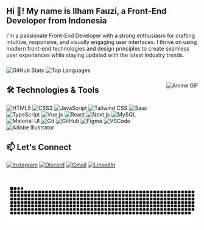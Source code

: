 <h2 align="left">Hi 👋! My name is Ilham Fauzi, a Front-End Developer from Indonesia</h2>

I'm a passionate Front-End Developer with a strong enthusiasm for crafting intuitive, responsive, and visually engaging user interfaces. I thrive on using modern front-end technologies and design principles to create seamless user experiences while staying updated with the latest industry trends.

###


<div align="left" style="background-color: white;">
  <img src="https://github-readme-stats.vercel.app/api?username=amamFz&hide_title=false&hide_rank=false&show_icons=true&include_all_commits=true&count_private=true&disable_animations=false&theme=dracula&locale=en&hide_border=false" height="150" alt="GitHub Stats" />
  <img src="https://github-readme-stats.vercel.app/api/top-langs?username=amamFz&locale=en&hide_title=false&layout=compact&card_width=320&langs_count=6&theme=dracula&hide_border=false" height="150" alt="Top Languages" />
</div>

###

<img align="right" height="200" src="https://media1.tenor.com/m/Qpa94KC4rmcAAAAd/anime-anime-gif.gif" alt="Anime GIF" />

###
## 🛠️ Technologies & Tools  

<div align="left">
  <img src="https://img.shields.io/badge/HTML5-E34F26?logo=html5&logoColor=white&style=for-the-badge" height="30" alt="HTML5" />
  <img src="https://img.shields.io/badge/CSS3-1572B6?logo=css3&logoColor=white&style=for-the-badge" height="30" alt="CSS3" />
  <img src="https://img.shields.io/badge/JavaScript-F7DF1E?logo=javascript&logoColor=black&style=for-the-badge" height="30" alt="JavaScript" />
  <img src="https://img.shields.io/badge/Tailwind CSS-06B6D4?logo=tailwindcss&logoColor=black&style=for-the-badge" height="30" alt="Tailwind CSS" />
  <img src="https://img.shields.io/badge/Sass-CC6699?logo=sass&logoColor=black&style=for-the-badge" height="30" alt="Sass" />
  <img src="https://img.shields.io/badge/TypeScript-3178C6?logo=typescript&logoColor=white&style=for-the-badge" height="30" alt="TypeScript" />
  <img src="https://img.shields.io/badge/Vue.js-4FC08D?logo=vuedotjs&logoColor=black&style=for-the-badge" height="30" alt="Vue.js" />
  <img src="https://img.shields.io/badge/React-61DAFB?logo=react&logoColor=black&style=for-the-badge" height="30" alt="React" />
  <img src="https://img.shields.io/badge/Next.js-000000?logo=nextdotjs&logoColor=white&style=for-the-badge" height="30" alt="Next.js" />
  <img src="https://img.shields.io/badge/MySQL-4479A1?logo=mysql&logoColor=white&style=for-the-badge" height="30" alt="MySQL" />
  <img src="https://img.shields.io/badge/MUI-007FFF?logo=mui&logoColor=white&style=for-the-badge" height="30" alt="Material UI" />
  <img src="https://img.shields.io/badge/Git-F05032?logo=git&logoColor=white&style=for-the-badge" height="30" alt="Git" />
  <img src="https://img.shields.io/badge/GitHub-181717?logo=github&logoColor=white&style=for-the-badge" height="30" alt="GitHub" />
  <img src="https://img.shields.io/badge/Figma-F24E1E?logo=figma&logoColor=white&style=for-the-badge" height="30" alt="Figma" />
  <img src="https://img.shields.io/badge/Visual Studio Code-007ACC?logo=visualstudiocode&logoColor=white&style=for-the-badge" height="30" alt="VSCode" />
  <img src="https://img.shields.io/badge/Adobe Illustrator-FF9A00?logo=adobeillustrator&logoColor=black&style=for-the-badge" height="30" alt="Adobe Illustrator" />
</div>


###
## 📫 Let's Connect  

<div align="left">
  <a href="https://www.instagram.com/_uzii.cipher/" target="_blank"><img src="https://img.shields.io/static/v1?message=Instagram&logo=instagram&label=&color=E4405F&logoColor=white&labelColor=&style=for-the-badge" height="35" alt="Instagram" /></a>
  <a href="https://discordapp.com/users/yourID" target="_blank"><img src="https://img.shields.io/static/v1?message=Discord&logo=discord&label=&color=7289DA&logoColor=white&labelColor=&style=for-the-badge" height="35" alt="Discord" /></a>
  <a href="mailto:if72322322@gmail.com"><img src="https://img.shields.io/static/v1?message=Gmail&logo=gmail&label=&color=D14836&logoColor=white&labelColor=&style=for-the-badge" height="35" alt="Gmail" /></a>
  <a href="https://www.linkedin.com/in/ilham-fauzi-0823a6298/" target="_blank"><img src="https://img.shields.io/static/v1?message=LinkedIn&logo=linkedin&label=&color=0077B5&logoColor=white&labelColor=&style=for-the-badge" height="35" alt="LinkedIn" /></a>
</div>

###

<br clear="both">


<picture align="center">
  <source
    media="(prefers-color-scheme: dark)"
    srcset="https://raw.githubusercontent.com/platane/snk/output/github-contribution-grid-snake-dark.svg"
  />
  <source
    media="(prefers-color-scheme: light)"
    srcset="https://raw.githubusercontent.com/platane/snk/output/github-contribution-grid-snake.svg"
  />
  <img
    alt="github contribution grid snake animation"
    src="https://raw.githubusercontent.com/platane/snk/output/github-contribution-grid-snake.svg"
  />
</picture>
